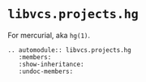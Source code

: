 # `libvcs.projects.hg`

For mercurial, aka `hg(1)`.

```{eval-rst}
.. automodule:: libvcs.projects.hg
   :members:
   :show-inheritance:
   :undoc-members:
```
